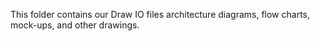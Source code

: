 This folder contains our Draw IO files architecture diagrams, flow charts, mock-ups, and other drawings.
